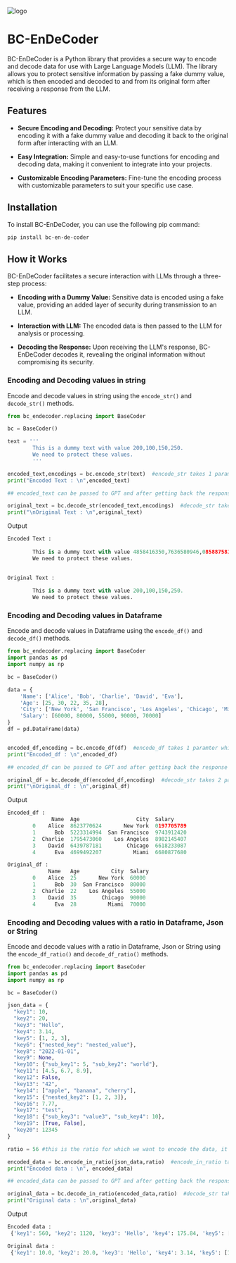 ![logo](https://github.com/Distructor2404/BC-en-de-coder/blob/main/BC.gif?raw=true)

# **BC-EnDeCoder**

BC-EnDeCoder is a Python library that provides a secure way to encode and decode data for use with Large Language Models (LLM). The library allows you to protect sensitive information by passing a fake dummy value, which is then encoded and decoded to and from its original form after receiving a response from the LLM.

## Features

- **Secure Encoding and Decoding:** Protect your sensitive data by encoding it with a fake dummy value and decoding it back to the original form after interacting with an LLM.

- **Easy Integration:** Simple and easy-to-use functions for encoding and decoding data, making it convenient to integrate into your projects.

- **Customizable Encoding Parameters:** Fine-tune the encoding process with customizable parameters to suit your specific use case.

## Installation

To install BC-EnDeCoder, you can use the following pip command:

```bash 
pip install bc-en-de-coder 
```


## How it Works

BC-EnDeCoder facilitates a secure interaction with LLMs through a three-step process:

- **Encoding with a Dummy Value:** Sensitive data is encoded using a fake value, providing an added layer of security during transmission to an LLM.

- **Interaction with LLM:** The encoded data is then passed to the LLM for analysis or processing.

- **Decoding the Response:** Upon receiving the LLM's response, BC-EnDeCoder decodes it, revealing the original information without compromising its security.


### Encoding and Decoding values in string

Encode and decode values in string using the `encode_str()` and `decode_str()` methods. 

```python
from bc_endecoder.replacing import BaseCoder

bc = BaseCoder()

text = '''
        This is a dummy text with value 200,100,150,250.
        We need to protect these values.
        '''

encoded_text,encodings = bc.encode_str(text)  #encode_str takes 1 paramter which is the text and returns the encoded text and encoding
print("Encoded Text : \n",encoded_text)

## encoded_text can be passed to GPT and after getting back the response it will be decoded using decode_str() method

original_text = bc.decode_str(encoded_text,encodings)  #decode_str takes 2 parameters which are the encoded_text and encoding and returns the original text
print("\nOriginal Text : \n",original_text)
```

Output
```python
Encoded Text : 
 
        This is a dummy text with value 4858416350,7636580946,0858875814,8301435677.
        We need to protect these values.
        

Original Text : 
 
        This is a dummy text with value 200,100,150,250.
        We need to protect these values.
```



### Encoding and Decoding values in Dataframe

Encode and decode values in Dataframe using the `encode_df()` and `decode_df()` methods.

```python
from bc_endecoder.replacing import BaseCoder
import pandas as pd
import numpy as np

bc = BaseCoder()

data = {
    'Name': ['Alice', 'Bob', 'Charlie', 'David', 'Eva'],
    'Age': [25, 30, 22, 35, 28],
    'City': ['New York', 'San Francisco', 'Los Angeles', 'Chicago', 'Miami'],
    'Salary': [60000, 80000, 55000, 90000, 70000]
}
df = pd.DataFrame(data)


encoded_df,encoding = bc.encode_df(df)  #encode_df takes 1 paramter which is Dataframe and returns the encoded dataframe and encodings
print("Encoded_df : \n",encoded_df)

## encoded_df can be passed to GPT and after getting back the response it will be decoded using decode_df() method

original_df = bc.decode_df(encoded_df,encoding)  #decode_str takes 2 parameters which are the encoded_df and encoding and returns the original df
print("\nOriginal_df : \n",original_df)
```
Output
```python
Encoded_df :    
              Name  Age                  City  Salary
        0    Alice  8623770624       New York  0197705789
        1      Bob  5223314994  San Francisco  9743912420
        2  Charlie  1795473060    Los Angeles  8982145407
        3    David  6439787181        Chicago  6618233087
        4      Eva  4699492207          Miami  6680877680

Original_df : 
             Name   Age          City  Salary
        0    Alice  25       New York  60000
        1      Bob  30  San Francisco  80000
        2  Charlie  22    Los Angeles  55000
        3    David  35        Chicago  90000
        4      Eva  28          Miami  70000
```


### Encoding and Decoding values with a ratio in Dataframe, Json or String

Encode and decode values with a ratio in Dataframe, Json or String using the `encode_df_ratio()` and `decode_df_ratio()` methods.

```python
from bc_endecoder.replacing import BaseCoder
import pandas as pd
import numpy as np

bc = BaseCoder()

json_data = {
  "key1": 10,
  "key2": 20,
  "key3": "Hello",
  "key4": 3.14,
  "key5": [1, 2, 3],
  "key6": {"nested_key": "nested_value"},
  "key8": "2022-01-01",
  "key9": None,
  "key10": {"sub_key1": 5, "sub_key2": "world"},
  "key11": [4.5, 6.7, 8.9],
  "key12": False,
  "key13": "42",
  "key14": ["apple", "banana", "cherry"],
  "key15": {"nested_key2": [1, 2, 3]},
  "key16": 7.77,
  "key17": "test",
  "key18": {"sub_key3": "value3", "sub_key4": 10},
  "key19": [True, False],
  "key20": 12345
}

ratio = 56 #this is the ratio for which we want to encode the data, it can be any number except 0 and 1

encoded_data = bc.encode_in_ratio(json_data,ratio)  #encode_in_ratio takes 2 paramter which is Data and the ratio number, and returns the encoded data
print("Encoded data : \n", encoded_data)

## encoded_data can be passed to GPT and after getting back the response it will be decoded using decode_df() method

original_data = bc.decode_in_ratio(encoded_data,ratio)  #decode_str takes 2 parameters which are the encoded_data and encoding and returns the original json
print("Original data : \n",original_data)
```

Output
```python
Encoded data : 
 {'key1': 560, 'key2': 1120, 'key3': 'Hello', 'key4': 175.84, 'key5': [56, 112, 168], 'key6': {'nested_key': 'nested_value'}, 'key8': '2022-01-01', 'key9': None, 'key10': {'sub_key1': 280, 'sub_key2': 'world'}, 'key11': [252.0, 375.2, 498.40000000000003], 'key12': 0, 'key13': '42', 'key14': ['apple', 'banana', 'cherry'], 'key15': {'nested_key2': [56, 112, 168]}, 'key16': 435.12, 'key17': 'test', 'key18': {'sub_key3': 'value3', 'sub_key4': 560}, 'key19': [56, 0], 'key20': 691320}

Original data : 
 {'key1': 10.0, 'key2': 20.0, 'key3': 'Hello', 'key4': 3.14, 'key5': [1.0, 2.0, 3.0], 'key6': {'nested_key': 'nested_value'}, 'key8': '2022-01-01', 'key9': None, 'key10': {'sub_key1': 5.0, 'sub_key2': 'world'}, 'key11': [4.5, 6.7, 8.9], 'key12': 0.0, 'key13': '42', 'key14': ['apple', 'banana', 'cherry'], 'key15': {'nested_key2': [1.0, 2.0, 3.0]}, 'key16': 7.7700000000000005, 'key17': 'test', 'key18': {'sub_key3': 'value3', 'sub_key4': 10.0}, 'key19': [1.0, 0.0], 'key20': 12345.0}
```





